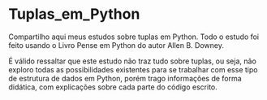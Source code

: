 # Tuplas_em_Python
Compartilho aqui meus estudos sobre tuplas em Python. Todo o estudo foi feito usando o Livro Pense em Python do autor Allen B. Downey.

É válido ressaltar que este estudo não traz tudo sobre tuplas, ou seja, não exploro todas as possibilidades existentes para se trabalhar com esse tipo de estrutura de dados em Python, porém trago informações de forma didática, com explicações sobre cada parte do código escrito.
